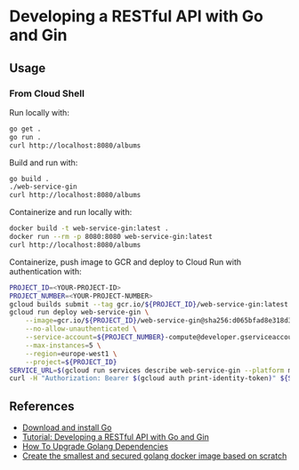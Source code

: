# Developing a RESTful API with Go and Gin

## Usage

### From Cloud Shell

Run locally with:

```sh
go get .
go run .
curl http://localhost:8080/albums
```

Build and run with:

```sh
go build .
./web-service-gin
curl http://localhost:8080/albums
```

Containerize and run locally with:

```sh
docker build -t web-service-gin:latest .
docker run --rm -p 8080:8080 web-service-gin:latest
curl http://localhost:8080/albums
```

Containerize, push image to GCR and deploy to Cloud Run with authentication with:

```sh
PROJECT_ID=<YOUR-PROJECT-ID>
PROJECT_NUMBER=<YOUR-PROJECT-NUMBER>
gcloud builds submit --tag gcr.io/${PROJECT_ID}/web-service-gin:latest
gcloud run deploy web-service-gin \
    --image=gcr.io/${PROJECT_ID}/web-service-gin@sha256:d065bfad8e318d39f28593ce754d384839bab01f9692b486527b6e946a0916af \
    --no-allow-unauthenticated \
    --service-account=${PROJECT_NUMBER}-compute@developer.gserviceaccount.com \
    --max-instances=5 \
    --region=europe-west1 \
    --project=${PROJECT_ID}
SERVICE_URL=$(gcloud run services describe web-service-gin --platform managed --region europe-west1 --format 'value(status.url)')
curl -H "Authorization: Bearer $(gcloud auth print-identity-token)" ${SERVICE_URL}/albums
```

## References

- [Download and install Go](https://go.dev/doc/install)
- [Tutorial: Developing a RESTful API with Go and Gin](https://go.dev/doc/tutorial/web-service-gin)
- [How To Upgrade Golang Dependencies](https://golang.cafe/blog/how-to-upgrade-golang-dependencies.html)
- [Create the smallest and secured golang docker image based on scratch](https://chemidy.medium.com/create-the-smallest-and-secured-golang-docker-image-based-on-scratch-4752223b7324)
